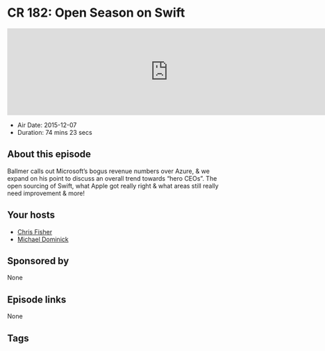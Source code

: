 # CR 182: Open Season on Swift

<iframe src="https://player.fireside.fm/v2/MLf2ZzhC+qxeTXKY1?theme=dark" width="740" height="200" frameborder="0" scrolling="no"></iframe>

* Air Date: 2015-12-07
* Duration: 74 mins 23 secs

## About this episode

Ballmer calls out Microsoft’s bogus revenue numbers over Azure, & we expand on his point to discuss an overall trend towards “hero CEOs”. The open sourcing of Swift, what Apple got really right & what areas still really need improvement & more!

## Your hosts
* [Chris Fisher](https://coder.show/hosts/chrislas)
* [Michael Dominick](https://coder.show/hosts/michael)

## Sponsored by

None



## Episode links

None



## Tags

